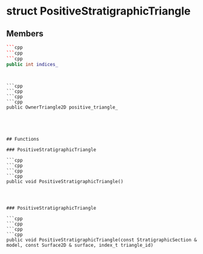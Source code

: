 # struct PositiveStratigraphicTriangle


## Members

```cpp
```cpp
```cpp
```cpp
public int indices_
```
```
```
```

```cpp
```cpp
```cpp
```cpp
public OwnerTriangle2D positive_triangle_
```
```
```
```



## Functions

### PositiveStratigraphicTriangle

```cpp
```cpp
```cpp
```cpp
public void PositiveStratigraphicTriangle()
```
```
```
```


### PositiveStratigraphicTriangle

```cpp
```cpp
```cpp
```cpp
public void PositiveStratigraphicTriangle(const StratigraphicSection & model, const Surface2D & surface, index_t triangle_id)
```
```
```
```





